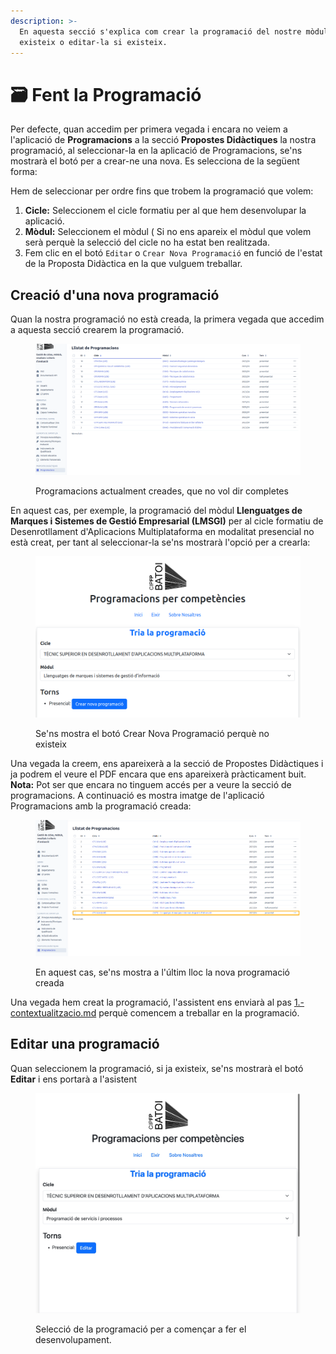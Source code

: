 ```yaml
---
description: >-
  En aquesta secció s'explica com crear la programació del nostre mòdul si no
  existeix o editar-la si existeix.
---
```


# 🗃️ Fent la Programació

Per defecte, quan accedim per primera vegada i encara no veiem a l'aplicació de **Programacions** a la secció **Propostes Didàctiques** la nostra programació, al seleccionar-la en la aplicació de Programacions, se'ns mostrarà el botó per a crear-ne una nova. Es selecciona de la següent forma:

Hem de seleccionar per ordre fins que trobem la programació que volem:

1. **Cicle:** Seleccionem el cicle formatiu per al que hem desenvolupar la aplicació.&#x20;
2. **Mòdul:** Seleccionem el mòdul ( Si no ens apareix el mòdul que volem serà perquè la selecció del cicle no ha estat ben realitzada.
3. Fem clic en el botó `Editar` o `Crear Nova Programació` en funció de l'estat de la Proposta Didàctica en la que vulguem treballar. &#x20;

## Creació d'una nova programació

Quan la nostra programació no està creada, la primera vegada que accedim a aquesta secció crearem la programació.&#x20;

<figure><img src="../../.gitbook/assets/Programacions Actualment Creades.png" alt=""><figcaption><p>Programacions actualment creades, que no vol dir completes</p></figcaption></figure>

En aquest cas, per exemple, la programació del mòdul **Llenguatges de Marques i Sistemes de Gestió Empresarial (LMSGI)** per al cicle formatiu de Desenrotllament d'Aplicacions Multiplataforma en modalitat presencial no està creat, per tant al seleccionar-la se'ns mostrarà l'opció per a crearla:

<figure><img src="../../.gitbook/assets/crear_nova_programacio.png" alt=""><figcaption><p>Se'ns mostra el botó Crear Nova Programació perquè no existeix</p></figcaption></figure>

Una vegada la creem, ens apareixerà a la secció de Propostes Didàctiques i ja podrem el veure el PDF encara que ens apareixerà pràcticament buit. **Nota:** Pot ser que encara no tinguem accés per a veure la secció de programacions. A continuació es mostra imatge de l'aplicació Programacions amb la programació creada:

<figure><img src="../../.gitbook/assets/programacionagregada.png" alt=""><figcaption><p>En aquest cas, se'ns mostra a l'últim lloc la nova programació creada</p></figcaption></figure>

Una vegada hem creat la programació, l'assistent ens enviarà al pas [1.-contextualitzacio.md](1.-contextualitzacio.md "mention") perquè comencem a treballar en la programació.

## Editar una programació

Quan seleccionem la programació, si ja existeix, se'ns mostrarà el botó **Editar** i ens portarà a l'asistent

<figure><img src="../../.gitbook/assets/image (1) (1).png" alt=""><figcaption><p>Selecció de la programació per a començar a fer el desenvolupament.</p></figcaption></figure>
